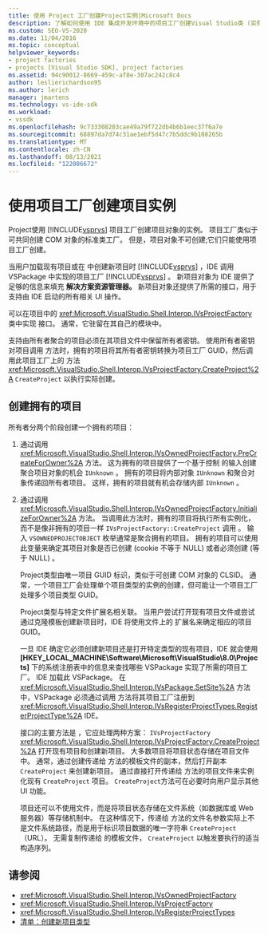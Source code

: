 ```yaml
---
title: 使用 Project 工厂创建Project实例|Microsoft Docs
description: 了解如何使用 IDE 集成开发环境中的项目工厂创建Visual Studio类 (实例) 。
ms.custom: SEO-VS-2020
ms.date: 11/04/2016
ms.topic: conceptual
helpviewer_keywords:
- project factories
- projects [Visual Studio SDK], project factories
ms.assetid: 94c90012-8669-459c-af8e-307ac242c8c4
author: leslierichardson95
ms.author: lerich
manager: jmartens
ms.technology: vs-ide-sdk
ms.workload:
- vssdk
ms.openlocfilehash: 9c733308203cae49a79f722db4b6b1eec37f6a7e
ms.sourcegitcommit: 68897da7d74c31ae1ebf5d47c7b5ddc9b108265b
ms.translationtype: MT
ms.contentlocale: zh-CN
ms.lasthandoff: 08/13/2021
ms.locfileid: "122086672"
---
```

# <a name="create-project-instances-by-using-project-factories"></a>使用项目工厂创建项目实例
Project使用 [!INCLUDE[vsprvs](../../code-quality/includes/vsprvs_md.md)] 项目工厂创建项目对象的实例。 项目工厂类似于可共同创建 COM 对象的标准类工厂。 但是，项目对象不可创建;它们只能使用项目工厂创建。

 当用户加载现有项目或在 中创建新项目时 [!INCLUDE[vsprvs](../../code-quality/includes/vsprvs_md.md)] ，IDE 调用 VSPackage 中实现的项目工厂 [!INCLUDE[vsprvs](../../code-quality/includes/vsprvs_md.md)] 。 新项目对象为 IDE 提供了足够的信息来填充 **解决方案资源管理器。** 新项目对象还提供了所需的接口，用于支持由 IDE 启动的所有相关 UI 操作。

 可以在项目中的 <xref:Microsoft.VisualStudio.Shell.Interop.IVsProjectFactory> 类中实现 接口。 通常，它驻留在其自己的模块中。

 支持由所有者聚合的项目必须在其项目文件中保留所有者密钥。 使用所有者密钥对项目调用 方法时，拥有的项目将其所有者密钥转换为项目工厂 GUID，然后调用此项目工厂上的 方法 <xref:Microsoft.VisualStudio.Shell.Interop.IVsProjectFactory.CreateProject%2A> `CreateProject` 以执行实际创建。

## <a name="create-an-owned-project"></a>创建拥有的项目
 所有者分两个阶段创建一个拥有的项目：

1. 通过调用 <xref:Microsoft.VisualStudio.Shell.Interop.IVsOwnedProjectFactory.PreCreateForOwner%2A> 方法。 这为拥有的项目提供了一个基于控制 的输入创建聚合项目对象的机会 `IUnknown` 。 拥有的项目将内部对象 `IUnknown` 和聚合对象传递回所有者项目。 这样，拥有的项目就有机会存储内部 `IUnknown` 。

2. 通过调用 <xref:Microsoft.VisualStudio.Shell.Interop.IVsOwnedProjectFactory.InitializeForOwner%2A> 方法。 当调用此方法时，拥有的项目将执行所有实例化，而不是像非拥有的项目一样 `IVsProjectFactory::CreateProject` 调用 。 输入 `VSOWNEDPROJECTOBJECT` 枚举通常是聚合拥有的项目。 拥有的项目可以使用此变量来确定其项目对象是否已创建 (cookie 不等于 NULL) 或者必须创建 (等于 NULL) 。

   Project类型由唯一项目 GUID 标识，类似于可创建 COM 对象的 CLSID。 通常，一个项目工厂会处理单个项目类型的实例的创建，但可能让一个项目工厂处理多个项目类型 GUID。

   Project类型与特定文件扩展名相关联。 当用户尝试打开现有项目文件或尝试通过克隆模板创建新项目时，IDE 将使用文件上的 扩展名来确定相应的项目 GUID。

   一旦 IDE 确定它必须创建新项目还是打开特定类型的现有项目，IDE 就会使用 **[HKEY_LOCAL_MACHINE\Software\Microsoft\VisualStudio\8.0\Projects]** 下的系统注册表中的信息来查找哪些 VSPackage 实现了所需的项目工厂。 IDE 加载此 VSPackage。 在 <xref:Microsoft.VisualStudio.Shell.Interop.IVsPackage.SetSite%2A> 方法中，VSPackage 必须通过调用 方法将其项目工厂注册到 <xref:Microsoft.VisualStudio.Shell.Interop.IVsRegisterProjectTypes.RegisterProjectType%2A> IDE。

   接口的主要方法是 ，它应处理两种方案： `IVsProjectFactory` <xref:Microsoft.VisualStudio.Shell.Interop.IVsProjectFactory.CreateProject%2A> 打开现有项目和创建新项目。 大多数项目将项目状态存储在项目文件中。 通常，通过创建传递给 方法的模板文件的副本，然后打开副本 `CreateProject` 来创建新项目。 通过直接打开传递给 方法的项目文件来实例化现有 `CreateProject` 项目。 `CreateProject`方法可在必要时向用户显示其他 UI 功能。

   项目还可以不使用文件，而是将项目状态存储在文件系统（如数据库或 Web 服务器）等存储机制中。 在这种情况下，传递给 方法的文件名参数实际上不是文件系统路径，而是用于标识项目数据的唯一字符串 `CreateProject` （URL）。 无需复制传递给 的模板文件， `CreateProject` 以触发要执行的适当构造序列。

## <a name="see-also"></a>请参阅
- <xref:Microsoft.VisualStudio.Shell.Interop.IVsOwnedProjectFactory>
- <xref:Microsoft.VisualStudio.Shell.Interop.IVsProjectFactory>
- <xref:Microsoft.VisualStudio.Shell.Interop.IVsRegisterProjectTypes>
- [清单：创建新项目类型](../../extensibility/internals/checklist-creating-new-project-types.md)
